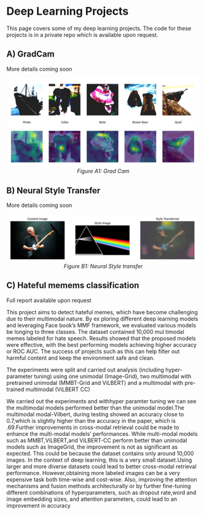 # Deep Learning Projects
This page covers some of my deep learning projects. The code for these projects is in a private repo which is available upon request.

## A) GradCam
More details coming soon
<p align="center">
  <img src="../../assets/DeepLearning/GradCam/GradCam.png" width="500"/><br>
  <em>Figure A1: Grad Cam</em>
</p>

## B) Neural Style Transfer
More details coming soon
<p align="center">
  <img src="../../assets/DeepLearning/StyleTransfer/StyleTransfer.png" width="500"/><br>
  <em>Figure B1: Neural Style transfer</em>
</p>

## C) Hateful memems classification 

Full report available upon request<br>

 This project aims to detect hateful memes, which have
 become challenging due to their multimodal nature. By ex
ploring different deep learning models and leveraging Face
book’s MMF framework, we evaluated various models be
longing to three classes. The dataset contained 10,000 mul
timodal memes labeled for hate speech. Results showed
 that the proposed models were effective, with the best
performing models achieving higher accuracy or ROC
AUC. The success of projects such as this can help filter out
 harmful content and keep the environment safe and clean.

 The experiments were split and carried out analysis (including hyper-parameter tuning) using one unimodal (Image-Grid), two multimodal with pretrained unimodal (MMBT-Grid and ViLBERT) and a multimodal with pre-trained multimodal (ViLBERT CC)

We carried out the experiments and withhyper
paramter tuning we can see the multimodal models performed better than the unimodal model.The multimodal
modal-Vilbert, during testing showed an accuracy close to 0.7,which is slightly higher than the accuracy in the paper, which is .69.Further improvements in 
cross-modal retrieval could be made to enhance the multi-modal models’ performances. While multi-modal models such as MMBT,ViLBERT,and 
ViLBERT-CC perform better than unimodal models such as ImageGrid, the improvement is not as significant as expected. This could be because the dataset contains only
 around 10,000 images. In the context of deep learning, this is a very small dataset.Using larger and more diverse datasets could lead to better cross-modal retrieval performance. However,obtaining more labeled images can be a very expensive task both time-wise and cost-wise. Also, improving the attention mechanisms and fusion methods architecturally or by further fine-tuning different combinations of hyperparameters, such as dropout rate,word and image embedding sizes, and attention parameters, could lead to an improvement in accuracy


